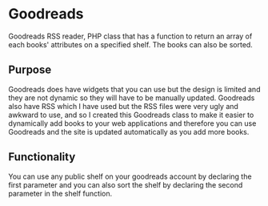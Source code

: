 # Goodreads

Goodreads RSS reader, PHP class that has a function to return an array of each books' attributes on a specified shelf. The books can also be sorted.

## Purpose

Goodreads does have widgets that you can use but the design is limited and they are not dynamic so they will have to be manually updated. Goodreads also have RSS which I have used but the RSS files were very ugly and awkward to use, and so I created this Goodreads class to make it easier to dynamically add books to your web applications and therefore you can use Goodreads and the site is updated automatically as you add more books.

## Functionality

You can use any public shelf on your goodreads account by declaring the first parameter and you can also sort the shelf by declaring the second parameter in the shelf function.
